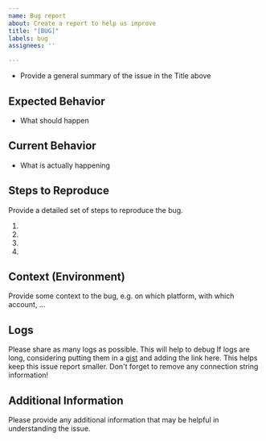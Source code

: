 ```yaml
---
name: Bug report
about: Create a report to help us improve
title: "[BUG]"
labels: bug
assignees: ''

---
```


- Provide a general summary of the issue in the Title above

## Expected Behavior
- What should happen

## Current Behavior
- What is actually happening

## Steps to Reproduce
Provide a detailed set of steps to reproduce the bug.

1.
2.
3.
4.

## Context (Environment)

Provide some context to the bug, e.g. on which platform, with which account, ...

## Logs
Please share as many logs as possible. This will help to debug
If logs are long, considering putting them in a [gist](https://gist.github.com/) and adding the link here. This helps keep this issue report smaller.
Don't forget to remove any connection string information!

## Additional Information
Please provide any additional information that may be helpful in understanding the issue.